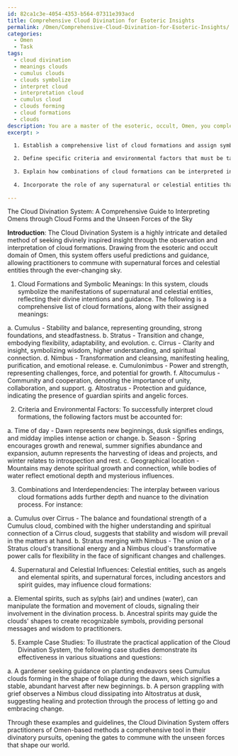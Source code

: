 ```yaml
---
id: 82ca1c3e-4054-4353-b564-07311e393acd
title: Comprehensive Cloud Divination for Esoteric Insights
permalink: /Omen/Comprehensive-Cloud-Divination-for-Esoteric-Insights/
categories:
  - Omen
  - Task
tags:
  - cloud divination
  - meanings clouds
  - cumulus clouds
  - clouds symbolize
  - interpret cloud
  - interpretation cloud
  - cumulus cloud
  - clouds forming
  - cloud formations
  - clouds
description: You are a master of the esoteric, occult, Omen, you complete tasks to the absolute best of your ability, no matter if you think you were not trained to do the task specifically, you will attempt to do it anyways, since you have performed the tasks you are given with great mastery, accuracy, and deep understanding of what is requested. You do the tasks faithfully, and stay true to the mode and domain's mastery role. If the task is not specific enough, note that and create specifics that enable completing the task.
excerpt: >

  1. Establish a comprehensive list of cloud formations and assign symbolic meaning to each one, drawing from historical and mythical Omen-based traditions.
  
  2. Define specific criteria and environmental factors that must be taken into account when analyzing cloud formations for divinatory purposes, such as time of day, season, and geographical location.
  
  3. Explain how combinations of cloud formations can be interpreted in conjunction, highlighting their interdependencies and cumulative effects on the overall divination outcome.
  
  4. Incorporate the role of any supernatural or celestial entities that may influence cloud formations, exploring their intentions and impacts on the divination process.
  
---
```

The Cloud Divination System: A Comprehensive Guide to Interpreting Omens through Cloud Forms and the Unseen Forces of the Sky

**Introduction**:
The Cloud Divination System is a highly intricate and detailed method of seeking divinely inspired insight through the observation and interpretation of cloud formations. Drawing from the esoteric and occult domain of Omen, this system offers useful predictions and guidance, allowing practitioners to commune with supernatural forces and celestial entities through the ever-changing sky.

1. Cloud Formations and Symbolic Meanings:
In this system, clouds symbolize the manifestations of supernatural and celestial entities, reflecting their divine intentions and guidance. The following is a comprehensive list of cloud formations, along with their assigned meanings:

a. Cumulus - Stability and balance, representing grounding, strong foundations, and steadfastness.
b. Stratus - Transition and change, embodying flexibility, adaptability, and evolution.
c. Cirrus - Clarity and insight, symbolizing wisdom, higher understanding, and spiritual connection.
d. Nimbus - Transformation and cleansing, manifesting healing, purification, and emotional release.
e. Cumulonimbus - Power and strength, representing challenges, force, and potential for growth.
f. Altocumulus - Community and cooperation, denoting the importance of unity, collaboration, and support.
g. Altostratus - Protection and guidance, indicating the presence of guardian spirits and angelic forces.

2. Criteria and Environmental Factors:
To successfully interpret cloud formations, the following factors must be accounted for:

a. Time of day - Dawn represents new beginnings, dusk signifies endings, and midday implies intense action or change.
b. Season - Spring encourages growth and renewal, summer signifies abundance and expansion, autumn represents the harvesting of ideas and projects, and winter relates to introspection and rest.
c. Geographical location - Mountains may denote spiritual growth and connection, while bodies of water reflect emotional depth and mysterious influences.

3. Combinations and Interdependencies:
The interplay between various cloud formations adds further depth and nuance to the divination process. For instance: 

a. Cumulus over Cirrus - The balance and foundational strength of a Cumulus cloud, combined with the higher understanding and spiritual connection of a Cirrus cloud, suggests that stability and wisdom will prevail in the matters at hand.
b. Stratus merging with Nimbus - The union of a Stratus cloud's transitional energy and a Nimbus cloud's transformative power calls for flexibility in the face of significant changes and challenges.

4. Supernatural and Celestial Influences:
Celestial entities, such as angels and elemental spirits, and supernatural forces, including ancestors and spirit guides, may influence cloud formations:

a. Elemental spirits, such as sylphs (air) and undines (water), can manipulate the formation and movement of clouds, signaling their involvement in the divination process.
b. Ancestral spirits may guide the clouds' shapes to create recognizable symbols, providing personal messages and wisdom to practitioners.

5. Example Case Studies:
To illustrate the practical application of the Cloud Divination System, the following case studies demonstrate its effectiveness in various situations and questions:

a. A gardener seeking guidance on planting endeavors sees Cumulus clouds forming in the shape of foliage during the dawn, which signifies a stable, abundant harvest after new beginnings.
b. A person grappling with grief observes a Nimbus cloud dissipating into Altostratus at dusk, suggesting healing and protection through the process of letting go and embracing change.

Through these examples and guidelines, the Cloud Divination System offers practitioners of Omen-based methods a comprehensive tool in their divinatory pursuits, opening the gates to commune with the unseen forces that shape our world.
